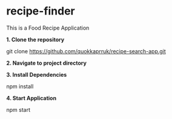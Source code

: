 # recipe-finder
This is a Food Recipe Application

**1. Clone the repository**

   git clone https://github.com/quokkaprruk/recipe-search-app.git

**2. Navigate to project directory**

**3. Install Dependencies**

   npm install

**4. Start Application**

   npm start
